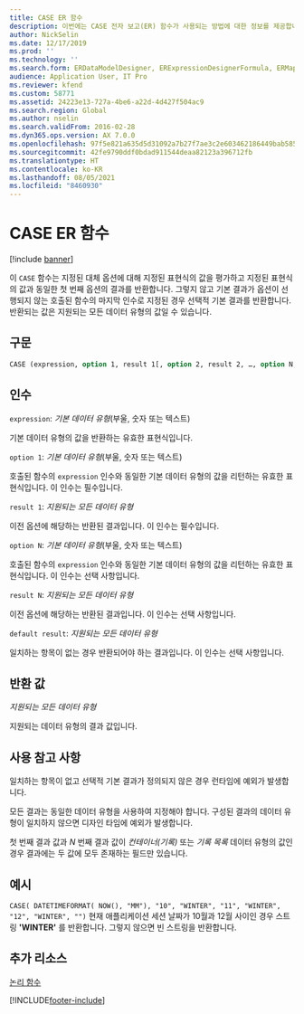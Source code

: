 ```yaml
---
title: CASE ER 함수
description: 이번에는 CASE 전자 보고(ER) 함수가 사용되는 방법에 대한 정보를 제공합니다.
author: NickSelin
ms.date: 12/17/2019
ms.prod: ''
ms.technology: ''
ms.search.form: ERDataModelDesigner, ERExpressionDesignerFormula, ERMappedFormatDesigner, ERModelMappingDesigner
audience: Application User, IT Pro
ms.reviewer: kfend
ms.custom: 58771
ms.assetid: 24223e13-727a-4be6-a22d-4d427f504ac9
ms.search.region: Global
ms.author: nselin
ms.search.validFrom: 2016-02-28
ms.dyn365.ops.version: AX 7.0.0
ms.openlocfilehash: 97f5e821a635d5d31092a7b27f7ae3c2e603462186449bab5856955371a7f613
ms.sourcegitcommit: 42fe9790ddf0bdad911544deaa82123a396712fb
ms.translationtype: HT
ms.contentlocale: ko-KR
ms.lasthandoff: 08/05/2021
ms.locfileid: "8460930"
---
```

# <a name="case-er-function"></a>CASE ER 함수

[!include [banner](../includes/banner.md)]

이 `CASE` 함수는 지정된 대체 옵션에 대해 지정된 표현식의 값을 평가하고 지정된 표현식의 값과 동일한 첫 번째 옵션의 결과를 반환합니다. 그렇지 않고 기본 결과가 옵션이 선행되지 않는 호출된 함수의 마지막 인수로 지정된 경우 선택적 기본 결과를 반환합니다. 반환되는 값은 지원되는 모든 데이터 유형의 값일 수 있습니다.

## <a name="syntax"></a>구문

```vb
CASE (expression, option 1, result 1[, option 2, result 2, …, option N, result N, default result])
```

## <a name="arguments"></a>인수

`expression`: *기본 데이터 유형*(부울, 숫자 또는 텍스트)

기본 데이터 유형의 값을 반환하는 유효한 표현식입니다.

`option 1`: *기본 데이터 유형*(부울, 숫자 또는 텍스트)

호출된 함수의 `expression` 인수와 동일한 기본 데이터 유형의 값을 리턴하는 유효한 표현식입니다. 이 인수는 필수입니다.

`result 1`: *지원되는 모든 데이터 유형*

이전 옵션에 해당하는 반환된 결과입니다. 이 인수는 필수입니다.

`option N`: *기본 데이터 유형*(부울, 숫자 또는 텍스트)

호출된 함수의 `expression` 인수와 동일한 기본 데이터 유형의 값을 리턴하는 유효한 표현식입니다. 이 인수는 선택 사항입니다.

`result N`: *지원되는 모든 데이터 유형*

이전 옵션에 해당하는 반환된 결과입니다. 이 인수는 선택 사항입니다.

`default result`: *지원되는 모든 데이터 유형*

일치하는 항목이 없는 경우 반환되어야 하는 결과입니다. 이 인수는 선택 사항입니다.

## <a name="return-values"></a>반환 값

*지원되는 모든 데이터 유형*

지원되는 데이터 유형의 결과 값입니다.

## <a name="usage-notes"></a>사용 참고 사항

일치하는 항목이 없고 선택적 기본 결과가 정의되지 않은 경우 런타임에 예외가 발생합니다.

모든 결과는 동일한 데이터 유형을 사용하여 지정해야 합니다. 구성된 결과의 데이터 유형이 일치하지 않으면 디자인 타임에 예외가 발생합니다.

첫 번째 결과 값과 *N* 번째 결과 값이 *컨테이너(기록)* 또는 *기록 목록* 데이터 유형의 값인 경우 결과에는 두 값에 모두 존재하는 필드만 있습니다.

## <a name="example"></a>예시

`CASE( DATETIMEFORMAT( NOW(), "MM"), "10", "WINTER", "11", "WINTER", "12", "WINTER", "")` 현재 애플리케이션 세션 날짜가 10월과 12월 사이인 경우 스트링 **'WINTER'** 를 반환합니다. 그렇지 않으면 빈 스트링을 반환합니다.

## <a name="additional-resources"></a>추가 리소스

[논리 함수](er-functions-category-logical.md)


[!INCLUDE[footer-include](../../../includes/footer-banner.md)]